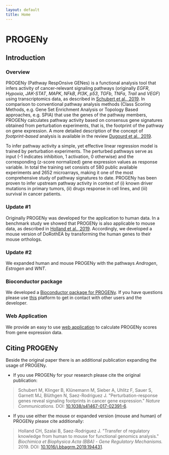 ```yaml
---
layout: default
title: Home
---
```


# PROGENy
## Introduction
### Overview
PROGENy (Pathway RespOnsive GENes) is a functional analysis tool that infers activity of cancer-relevant signaling pathways (originally *EGFR*, *Hypoxia*, *JAK-STAT*, *MAPK*, *NFkB*, *PI3K*, *p53*, *TGFb*, *TNFa*, *Trail* and *VEGF*) using transcriptomics data, as described in [Schubert et al., 2019](https://doi.org/10.1038/s41467-017-02391-6). In comparison to conventional pathway analysis methods (Class Scoring Methods, e.g. Gene Set Enrichment Analysis or Topology Based approaches, e.g. SPIA) that use the genes of the pathway members, PROGENy calculates pathway activity based on consensus gene signatures obtained from perturbation experiments, that is, the footprint of the pathway on gene expression. A more detailed description of the concept of *footprint-based* analysis is available in the review [Dugourd et al., 2019](https://doi.org/10.1016/j.coisb.2019.04.002).

To infer pathway activity a simple, yet effective linear regression model is trained by perturbation experiments. The perturbed pathways serve as input (-1 indicates inhibition, 1 activation, 0 otherwise) and the corresponding (z-score normalized) gene expression values as response variable. In total the training set consists of 580 public available experiments and 2652 microarrays, making it one of the most comprehensive study of pathway signatures to date. PROGENy has been proven to infer upstream pathway activity in context of (i) known driver mutations in primary tumors, (ii) drugs response in cell lines, and (iii) survival in cancer patients.

### Update #1
Originally PROGENy was developed for the application to human data. In a benchmark study we showed that PROGENy is also applicable to mouse data, as described in [Holland et al., 2019](https://doi.org/10.1016/j.bbagrm.2019.194431). Accordingly, we developed a mouse version of DoRothEA by transforming the human genes to their mouse orthologs.

### Update #2
We expanded human and mouse PROGENy with the pathways *Androgen*, *Estrogen* and *WNT*.

### Bioconductor package
We developed a [Bioconductor package for PROGENy](http://bioconductor.org/packages/release/bioc/html/progeny.html). If you have questions please use [this](https://github.com/saezlab/progeny/issues) platform to get in contact with other users and the developer.

### Web Application
We provide an easy to use [web application](https://progeny.shinyapps.io/progenyapp/) to calculate PROGENy scores from gene expression data.

## Citing PROGENy
Beside the original paper there is an additional publication expanding the usage of PROGENy.

* If you use PROGENy for your research please cite the original publication:
>  Schubert M, Klinger B, Klünemann M, Sieber A, Uhlitz F, Sauer S, Garnett MJ, Blüthgen N, Saez-Rodriguez J. "Perturbation-response genes reveal signaling footprints in cancer gene expression." _Nature Communications._ DOI: [10.1038/s41467-017-02391-6](https://doi.org/10.1038/s41467-017-02391-6).

* If you use either the mouse or expanded version (mouse and human) of PROGENy please cite additionally:
> Holland CH, Szalai B, Saez-Rodriguez J. "Transfer of regulatory knowledge from human to mouse for functional genomics analysis." _Biochimica et Biophysica Acta (BBA) - Gene Regulatory Mechanisms._ 2019. DOI: [10.1016/j.bbagrm.2019.194431](https://doi.org/10.1016/j.bbagrm.2019.194431).
